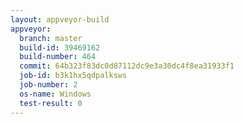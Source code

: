 ```yaml
---
layout: appveyor-build
appveyor:
  branch: master
  build-id: 39469162
  build-number: 464
  commit: 64b323f83dc0d87112dc9e3a30dc4f8ea31933f1
  job-id: b3k1hx5qdpalksws
  job-number: 2
  os-name: Windows
  test-result: 0
---
```

